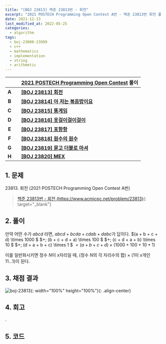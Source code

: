```yaml
---
title: "[BOJ 23813] 백준 23813번 - 회전"
excerpt: "2021 POSTECH Programming Open Contest A번 - 백준 23813번 회전 풀이"
date: 2021-12-13
last_modified_at: 2022-05-25
categories:
  - algorithm
tags:
  - boj-23000-23999
  - c++
  - mathematics
  - implementation
  - string
  - arithmetic
---
```


|||[2021 POSTECH Programming Open Contest](https://burningfalls.github.io/contest/postech2021-baekjoon-contest) 풀이|
|:---:|:---:|:---|
|**A**||**[[BOJ 23813] 회전](https://burningfalls.github.io/algorithm/boj-23813/)**|
|**B**||**[[BOJ 23814] 아 저는 볶음밥이요](https://burningfalls.github.io/algorithm/boj-23814/)**|
|**C**||**[[BOJ 23815] 똥게임](https://burningfalls.github.io/algorithm/boj-23815/)**|
|**D**||**[[BOJ 23816] 옷걸이걸이걸이](https://burningfalls.github.io/algorithm/boj-23816/)**|
|**E**||**[[BOJ 23817] 포항항](https://burningfalls.github.io/algorithm/boj-23817/)**|
|**F**||**[[BOJ 23818] 원수의 원수](https://burningfalls.github.io/algorithm/boj-23818/)**|
|**G**||**[[BOJ 23819] 묻고 더블로 마셔](https://burningfalls.github.io/algorithm/boj-23819/)**|
|**H**||**[[BOJ 23820] MEX](https://burningfalls.github.io/algorithm/boj-23820/)**|

## 1. 문제
$23813$. 회전 (2021 POSTECH Programming Open Contest A번)

> [백준 23813번 - 회전 (https://www.acmicpc.net/problem/23813)](https://www.acmicpc.net/problem/23813){: target="_blank"}


## 2. 풀이

만약 어떤 수가 $abcd$ 라면, $abcd + bcda + cdab + dabc$가 답이다. $(a + b + c + d) \times 1000 $ $+\; (b + c + d + a) \times 100 $ $+\; (c + d + a + b) \times 10  $ $+\; (d + a + b + c) \times 1 $ $= (a + b + c + d) \times (1000 + 100 + 10 + 1)$

이를 일반화시키면 정수 $N$이 $x$자리일 때, (정수 $N$의 각 자리수의 합) $\times$ ($1$이 $x$개인 $11...1$)이 된다. 

## 3. 채점 결과

![boj-23813](https://user-images.githubusercontent.com/30232837/160776528-8c97fe36-eeaa-4a8f-ae5e-7f7caee32ba4.png "boj-23813"){: width="100%" height="100%"}{: .align-center}

## 4. 회고

.

## 5. 코드

<script src="https://gist.github.com/BurningFalls/5c69fa59c602a2f31fc579797e9ec9fe.js"></script>